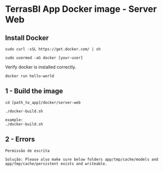 TerrasBI App Docker image - Server Web
=============================================


Install Docker 
----------------

	sudo curl -sSL https://get.docker.com/ | sh

	sudo usermod -aG docker [your-user]

Verify docker is installed correctly.

	docker run hello-world


1 - Build the image
--------------------
	
	cd [path_to_app]/docker/server-web

	./docker-build.sh 

	example: 
	./docker-build.sh 

2 - Errors
--------------------

    Permissão de escrita

    Solução: Please also make sure below folders app/tmp/cache/models and app/tmp/cache/persistent exists and writeable.
